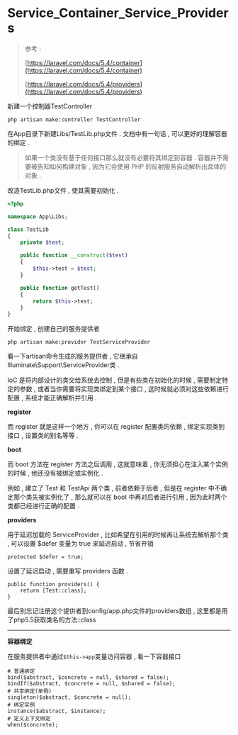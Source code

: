 # Service\_Container\_Service\_Providers

> 参考 :
>
> [https://laravel.com/docs/5.4/container](https://laravel.com/docs/5.4/container)
>
> [https://laravel.com/docs/5.4/providers](https://laravel.com/docs/5.4/providers)

新建一个控制器TestController

```
php artisan make:controller TestController
```

在App目录下新建Libs/TestLib.php文件 . 文档中有一句话 , 可以更好的理解容器的绑定 .

> 如果一个类没有基于任何接口那么就没有必要将其绑定到容器 . 容器并不需要被告知如何构建对象 , 因为它会使用 PHP 的反射服务自动解析出具体的对象 .

改造TestLib.php文件 , 使其需要初始化 .

```php
<?php

namespace App\Libs;

class TestLib
{
    private $test;

    public function __construct($test)
    {
        $this->test = $test;
    }

    public function getTest()
    {
        return $this->test;
    }
}
```

开始绑定 , 创建自己的服务提供者

```
php artisan make:provider TestServiceProvider
```

看一下artisan命令生成的服务提供者 , 它继承自Illuminate\Support\ServiceProvider类 .

IoC 是将内部设计的类交给系统去控制 , 但是有些类在初始化的时候 , 需要制定特定的参数 , 或者当你需要将实现类绑定到某个接口 , 这时候就必须对这些依赖进行配置 , 系统才能正确解析并引用 .

**register**

而 register 就是这样一个地方 , 你可以在 register 配置类的依赖 , 绑定实现类到接口 , 设置类的别名等等 .

**boot**

而 boot 方法在 register 方法之后调用 , 这就意味着 , 你无须担心在注入某个实例的时候 , 他还没有被绑定或实例化 .

例如 , 建立了 Test 和 TestApi 两个类 , 前者依赖于后者 , 但是在 register 中不确定那个类先被实例化了 , 那么就可以在 boot 中再对后者进行引用 , 因为此时两个类都已经进行正确的配置 .

**providers**

用于延迟加载的 ServiceProvider , 比如希望在引用的时候再让系统去解析那个类 , 可以设置 $defer 变量为 true 来延迟启动 , 节省开销

```
protected $defer = true;
```

设置了延迟启动 , 需要重写 providers 函数 .

```
public function providers() {
    return [Test::class];
}
```

最后别忘记注册这个提供者到config/app.php文件的providers数组 , 这里都是用了php5.5获取类名的方法::class

---

**容器绑定**

在服务提供者中通过`$this->app`变量访问容器 , 看一下容器接口

```
# 普通绑定
bind($abstract, $concrete = null, $shared = false);
bindIf($abstract, $concrete = null, $shared = false);
# 共享绑定(单例)
singleton($abstract, $concrete = null);
# 绑定实例
instance($abstract, $instance);
# 定义上下文绑定
when($concrete);
```



